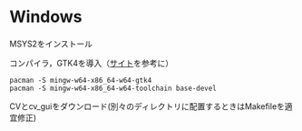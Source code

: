 # Windows　

MSYS2をインストール

コンパイラ，GTK4を導入（[サイト](https://www.gtk.org/docs/installations/windows)を参考に）
```
pacman -S mingw-w64-x86_64-w64-gtk4
pacman -S mingw-w64-x86_64-w64-toolchain base-devel
```

CVとcv_guiをダウンロード(別々のディレクトリに配置するときはMakefileを適宜修正)
